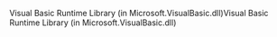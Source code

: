 <span data-ttu-id="8b054-101">Visual Basic Runtime Library (in Microsoft.VisualBasic.dll)</span><span class="sxs-lookup"><span data-stu-id="8b054-101">Visual Basic Runtime Library (in Microsoft.VisualBasic.dll)</span></span>